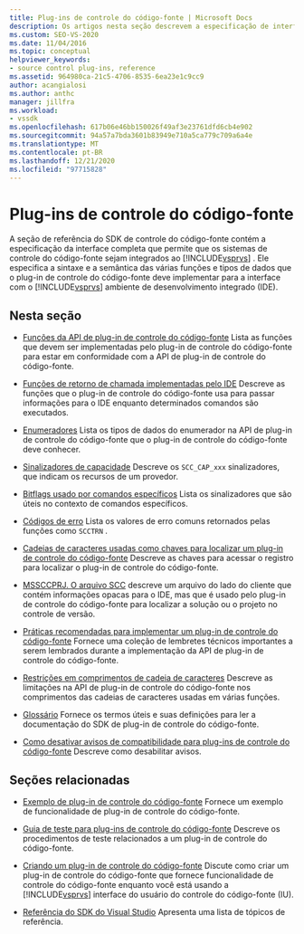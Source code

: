```yaml
---
title: Plug-ins de controle do código-fonte | Microsoft Docs
description: Os artigos nesta seção descrevem a especificação de interface completa que permite que os sistemas de controle do código-fonte sejam integrados ao Visual Studio.
ms.custom: SEO-VS-2020
ms.date: 11/04/2016
ms.topic: conceptual
helpviewer_keywords:
- source control plug-ins, reference
ms.assetid: 964980ca-21c5-4706-8535-6ea23e1c9cc9
author: acangialosi
ms.author: anthc
manager: jillfra
ms.workload:
- vssdk
ms.openlocfilehash: 617b06e46bb150026f49af3e23761dfd6cb4e902
ms.sourcegitcommit: 94a57a7bda3601b83949e710a5ca779c709a6a4e
ms.translationtype: MT
ms.contentlocale: pt-BR
ms.lasthandoff: 12/21/2020
ms.locfileid: "97715828"
---
```

# <a name="source-control-plug-ins"></a>Plug-ins de controle do código-fonte
A seção de referência do SDK de controle do código-fonte contém a especificação da interface completa que permite que os sistemas de controle do código-fonte sejam integrados ao [!INCLUDE[vsprvs](../code-quality/includes/vsprvs_md.md)] . Ele especifica a sintaxe e a semântica das várias funções e tipos de dados que o plug-in de controle do código-fonte deve implementar para a interface com o [!INCLUDE[vsprvs](../code-quality/includes/vsprvs_md.md)] ambiente de desenvolvimento integrado (IDE).

## <a name="in-this-section"></a>Nesta seção
- [Funções da API de plug-in de controle do código-fonte](../extensibility/source-control-plug-in-api-functions.md) Lista as funções que devem ser implementadas pelo plug-in de controle do código-fonte para estar em conformidade com a API de plug-in de controle do código-fonte.

- [Funções de retorno de chamada implementadas pelo IDE](../extensibility/callback-functions-implemented-by-the-ide.md) Descreve as funções que o plug-in de controle do código-fonte usa para passar informações para o IDE enquanto determinados comandos são executados.

- [Enumeradores](../extensibility/enumerators.md) Lista os tipos de dados do enumerador na API de plug-in de controle do código-fonte que o plug-in de controle do código-fonte deve conhecer.

- [Sinalizadores de capacidade](../extensibility/capability-flags.md) Descreve os `SCC_CAP_xxx` sinalizadores, que indicam os recursos de um provedor.

- [Bitflags usado por comandos específicos](../extensibility/bitflags-used-by-specific-commands.md) Lista os sinalizadores que são úteis no contexto de comandos específicos.

- [Códigos de erro](../extensibility/error-codes.md) Lista os valores de erro comuns retornados pelas funções como `SCCTRN` .

- [Cadeias de caracteres usadas como chaves para localizar um plug-in de controle do código-fonte](../extensibility/strings-used-as-keys-for-finding-a-source-control-plug-in.md) Descreve as chaves para acessar o registro para localizar o plug-in de controle do código-fonte.

- [MSSCCPRJ. O arquivo SCC](../extensibility/mssccprj-scc-file.md) descreve um arquivo do lado do cliente que contém informações opacas para o IDE, mas que é usado pelo plug-in de controle do código-fonte para localizar a solução ou o projeto no controle de versão.

- [Práticas recomendadas para implementar um plug-in de controle do código-fonte](../extensibility/best-practices-for-implementing-a-source-control-plug-in.md) Fornece uma coleção de lembretes técnicos importantes a serem lembrados durante a implementação da API de plug-in de controle do código-fonte.

- [Restrições em comprimentos de cadeia de caracteres](../extensibility/restrictions-on-string-lengths.md) Descreve as limitações na API de plug-in de controle do código-fonte nos comprimentos das cadeias de caracteres usadas em várias funções.

- [Glossário](../extensibility/source-control-plug-in-glossary.md) Fornece os termos úteis e suas definições para ler a documentação do SDK de plug-in de controle do código-fonte.

- [Como desativar avisos de compatibilidade para plug-ins de controle do código-fonte](../extensibility/how-to-turn-off-compatibility-warnings-for-source-control-plug-ins.md) Descreve como desabilitar avisos.

## <a name="related-sections"></a>Seções relacionadas
- [Exemplo de plug-in de controle do código-fonte](https://www.microsoft.com/download/details.aspx?id=55984) Fornece um exemplo de funcionalidade de plug-in de controle do código-fonte.

- [Guia de teste para plug-ins de controle do código-fonte](../extensibility/internals/test-guide-for-source-control-plug-ins.md) Descreve os procedimentos de teste relacionados a um plug-in de controle do código-fonte.

- [Criando um plug-in de controle do código-fonte](../extensibility/internals/creating-a-source-control-plug-in.md) Discute como criar um plug-in de controle do código-fonte que fornece funcionalidade de controle do código-fonte enquanto você está usando a [!INCLUDE[vsprvs](../code-quality/includes/vsprvs_md.md)] interface do usuário do controle do código-fonte (IU).

- [Referência do SDK do Visual Studio](../extensibility/visual-studio-sdk-reference.md) Apresenta uma lista de tópicos de referência.
